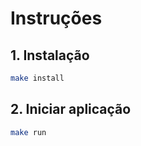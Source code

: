 # Instruções

## 1. Instalação
```bash
make install
```
## 2. Iniciar aplicação
```bash
make run
```
